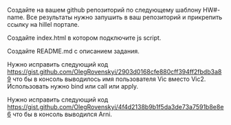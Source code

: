 Создайте на вашем github репозиторий по следующему шаблону HW#-name. Все результаты нужно запушить в ваш репозиторий и прикрепить ссылку на hillel портале.

Создайте index.html в котором подключите js script.

Создайте README.md с описанием задания.

Нужно исправить следующий код https://gist.github.com/OlegRovenskyi/2903d0168cfe880cff394ff2fbdb3a89 что бы в консоль выводилось имя пользователя Vic вместо Vic2. Использовать нужно bind или call или apply.

Нужно исправить следующий код https://gist.github.com/OlegRovenskyi/4f4d2138b9b1f5da3de73a7591b8e8e6 что бы в консоль выводился Arni.

